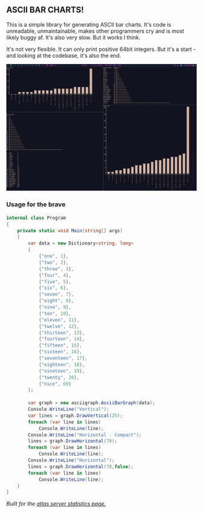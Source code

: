 ## ASCII BAR CHARTS!

This is a simple library for generating ASCII bar charts. It's code is unreadable, unmaintainable, makes other programmers cry and is most likely buggy af. It's also very slow. But it works I think.

It's not very flexible. It can only print positive 64bit integers. But it's a start - and looking at the codebase, it's also the end.

![Charts Screenshot](/preview.webp?raw=true "Charts Example")

### Usage for the brave

```cs
internal class Program
{
    private static void Main(string[] args)
    {
        var data = new Dictionary<string, long>
        {
            {"one", 1},
            {"two", 2},
            {"three", 3},
            {"four", 4},
            {"five", 5},
            {"six", 6},
            {"seven", 7},
            {"eight", 8},
            {"nine", 9},
            {"ten", 10},
            {"eleven", 11},
            {"twelve", 12},
            {"thirteen", 13},
            {"fourteen", 14},
            {"fifteen", 15},
            {"sixteen", 16},
            {"seventeen", 17},
            {"eighteen", 18},
            {"nineteen", 19},
            {"twenty", 20},
            {"nice", 69}
        };

        var graph = new asciigraph.AsciiBarGraph(data);
        Console.WriteLine("Vertical");
        var lines = graph.DrawVertical(25);
        foreach (var line in lines)
            Console.WriteLine(line);   
        Console.WriteLine("Horizontal - Compact");
        lines = graph.DrawHorizontal(78);
        foreach (var line in lines)
            Console.WriteLine(line);
        Console.WriteLine("Horizontal");
        lines = graph.DrawHorizontal(78,false);
        foreach (var line in lines)
            Console.WriteLine(line);    
    }
}
```

*Built for the [atlas server statistics page.](https://github.com/Alumniminium/atlas)*

